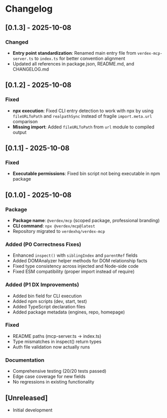 # Changelog

## [0.1.3] - 2025-10-08

### Changed
- **Entry point standardization**: Renamed main entry file from `verdex-mcp-server.ts` to `index.ts` for better convention alignment
- Updated all references in package.json, README.md, and CHANGELOG.md

## [0.1.2] - 2025-10-08

### Fixed
- **npx execution**: Fixed CLI entry detection to work with npx by using `fileURLToPath` and `realpathSync` instead of fragile `import.meta.url` comparison
- **Missing import**: Added `fileURLToPath` from `url` module to compiled output

## [0.1.1] - 2025-10-08

### Fixed
- **Executable permissions**: Fixed bin script not being executable in npm package

## [0.1.0] - 2025-10-08

### Package
- **Package name**: `@verdex/mcp` (scoped package, professional branding)
- **CLI command**: `npx @verdex/mcp@latest`
- Repository migrated to `verdexhq/verdex-mcp`

### Added (P0 Correctness Fixes)
- Enhanced `inspect()` with `siblingIndex` and `parentRef` fields
- Added DOMAnalyzer helper methods for DOM relationship facts
- Fixed type consistency across injected and Node-side code
- Fixed ESM compatibility (proper import instead of require)

### Added (P1 DX Improvements)
- Added bin field for CLI execution
- Added npm scripts (dev, start, test)
- Added TypeScript declaration files
- Added package metadata (engines, repo, homepage)

### Fixed
- README paths (mcp-server.ts → index.ts)
- Type mismatches in inspect() return types
- Auth file validation now actually runs

### Documentation
- Comprehensive testing (20/20 tests passed)
- Edge case coverage for new fields
- No regressions in existing functionality

## [Unreleased]
- Initial development